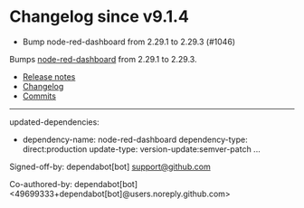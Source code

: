 # Changelog since v9.1.4
- Bump node-red-dashboard from 2.29.1 to 2.29.3 (#1046)

Bumps [node-red-dashboard](https://github.com/node-red/node-red-dashboard) from 2.29.1 to 2.29.3.
- [Release notes](https://github.com/node-red/node-red-dashboard/releases)
- [Changelog](https://github.com/node-red/node-red-dashboard/blob/master/CHANGELOG.md)
- [Commits](https://github.com/node-red/node-red-dashboard/commits/2.29.3)

---
updated-dependencies:
- dependency-name: node-red-dashboard
  dependency-type: direct:production
  update-type: version-update:semver-patch
...

Signed-off-by: dependabot[bot] <support@github.com>

Co-authored-by: dependabot[bot] <49699333+dependabot[bot]@users.noreply.github.com> 
